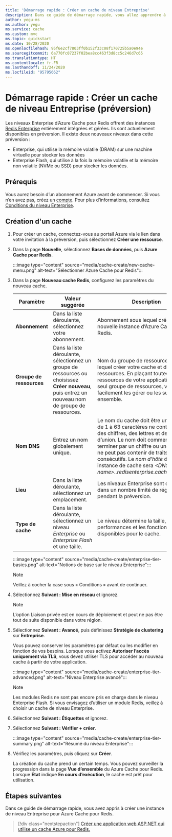 ```yaml
---
title: 'Démarrage rapide : Créer un cache de niveau Entreprise'
description: Dans ce guide de démarrage rapide, vous allez apprendre à créer une instance Azure Cache pour Redis de niveau Entreprise
author: yegu-ms
ms.author: yegu
ms.service: cache
ms.custom: mvc
ms.topic: quickstart
ms.date: 10/28/2020
ms.openlocfilehash: 95f6e2cf7803ff0b152f33c08f170725b5a0e94e
ms.sourcegitcommit: 6a770fc07237f02bea8cc463f3d8cc5c246d7c65
ms.translationtype: HT
ms.contentlocale: fr-FR
ms.lasthandoff: 11/24/2020
ms.locfileid: "95795662"
---
```

# <a name="quickstart-create-an-enterprise-tier-cache-preview"></a>Démarrage rapide : Créer un cache de niveau Entreprise (préversion)

Les niveaux Enterprise d’Azure Cache pour Redis offrent des instances [Redis Enterprise](https://redislabs.com/redis-enterprise/) entièrement intégrées et gérées. Ils sont actuellement disponibles en préversion. Il existe deux nouveaux niveaux dans cette préversion :
* Enterprise, qui utilise la mémoire volatile (DRAM) sur une machine virtuelle pour stocker les données
* Enterprise Flash, qui utilise à la fois la mémoire volatile et la mémoire non volatile (NVMe ou SSD) pour stocker les données.

## <a name="prerequisites"></a>Prérequis

Vous aurez besoin d’un abonnement Azure avant de commencer. Si vous n’en avez pas, créez un [compte](https://azure.microsoft.com/). Pour plus d’informations, consultez [Conditions du niveau Enterprise](cache-overview.md#enterprise-tier-requirements).

## <a name="create-a-cache"></a>Création d'un cache
1. Pour créer un cache, connectez-vous au portail Azure via le lien dans votre invitation à la préversion, puis sélectionnez **Créer une ressource**.

1. Dans la page **Nouvelle**, sélectionnez **Bases de données**, puis **Azure Cache pour Redis**.
   
   :::image type="content" source="media/cache-create/new-cache-menu.png" alt-text="Sélectionner Azure Cache pour Redis":::
   
1. Dans la page **Nouveau cache Redis**, configurez les paramètres du nouveau cache.
   
   | Paramètre      | Valeur suggérée  | Description |
   | ------------ |  ------- | -------------------------------------------------- |
   | **Abonnement** | Dans la liste déroulante, sélectionnez votre abonnement. | Abonnement sous lequel créer cette nouvelle instance d’Azure Cache pour Redis. | 
   | **Groupe de ressources** | Dans la liste déroulante, sélectionnez un groupe de ressources ou choisissez **Créer nouveau**, puis entrez un nouveau nom de groupe de ressources. | Nom du groupe de ressources dans lequel créer votre cache et d’autres ressources. En plaçant toutes les ressources de votre application dans un seul groupe de ressources, vous pouvez facilement les gérer ou les supprimer ensemble. | 
   | **Nom DNS** | Entrez un nom globalement unique. | Le nom du cache doit être une chaîne de 1 à 63 caractères ne contenant que des chiffres, des lettres et des traits d’union. Le nom doit commencer et se terminer par un chiffre ou une lettre, et ne peut pas contenir de traits d’union consécutifs. Le *nom d’hôte* de votre instance de cache sera *\<DNS name>.<Azure region>.redisenterprise.cache.azure.net*. | 
   | **Lieu** | Dans la liste déroulante, sélectionnez un emplacement. | Les niveaux Enterprise sont disponibles dans un nombre limité de régions Azure pendant la préversion. |
   | **Type de cache** | Dans la liste déroulante, sélectionnez un niveau *Enterprise* ou *Enterprise Flash* et une taille. |  Le niveau détermine la taille, les performances et les fonctionnalités disponibles pour le cache. |
   
   :::image type="content" source="media/cache-create/enterprise-tier-basics.png" alt-text="Notions de base sur le niveau Enterprise":::

   > [!NOTE] 
   > Veillez à cocher la case sous « Conditions » avant de continuer.
   >

1. Sélectionnez **Suivant : Mise en réseau** et ignorez.

   > [!NOTE] 
   > L’option Liaison privée est en cours de déploiement et peut ne pas être tout de suite disponible dans votre région.
   >

1. Sélectionnez **Suivant : Avancé**, puis définissez **Stratégie de clustering** sur **Entreprise**.
   
   Vous pouvez conserver les paramètres par défaut ou les modifier en fonction de vos besoins. Lorsque vous activez **Autoriser l’accès uniquement via TLS**, vous devez utiliser TLS pour accéder au nouveau cache à partir de votre application.

   :::image type="content" source="media/cache-create/enterprise-tier-advanced.png" alt-text="Niveau Enterprise avancé":::

   > [!NOTE] 
   > Les modules Redis ne sont pas encore pris en charge dans le niveau Enterprise Flash. Si vous envisagez d’utiliser un module Redis, veillez à choisir un cache de niveau Enterprise.
   >
   
1. Sélectionnez **Suivant : Étiquettes** et ignorez.

1. Sélectionnez **Suivant : Vérifier + créer**.

   :::image type="content" source="media/cache-create/enterprise-tier-summary.png" alt-text="Résumé du niveau Enterprise":::

1. Vérifiez les paramètres, puis cliquez sur **Créer**.
   
   La création du cache prend un certain temps. Vous pouvez surveiller la progression dans la page **Vue d’ensemble** du Azure Cache pour Redis. Lorsque **État** indique **En cours d’exécution**, le cache est prêt pour utilisation.

## <a name="next-steps"></a>Étapes suivantes

Dans ce guide de démarrage rapide, vous avez appris à créer une instance de niveau Entreprise pour Azure Cache pour Redis.

> [!div class="nextstepaction"]
> [Créer une application web ASP.NET qui utilise un cache Azure pour Redis.](./cache-web-app-howto.md)

